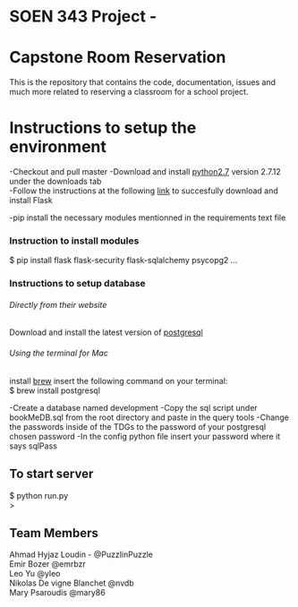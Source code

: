 # SOEN 343 Project - 
<h1>Capstone Room Reservation</h1>

This is the repository that contains the code, documentation, issues and much more related to reserving a classroom for a school project.
<br />

<h1>Instructions to setup the environment</h1>
-Checkout and pull master
-Download and install <a href="https://www.python.org/download/releases/2.7/">python2.7</a> version 2.7.12 under the downloads tab<br />
-Follow the instructions at the following <a href="http://flask.pocoo.org/docs/0.11/installation/">link</a> to succesfully download and install Flask</a><br/> 

-pip install the necessary modules mentionned in the requirements text file <br />
<h3>Instruction to install modules</h3>
$ pip install flask flask-security flask-sqlalchemy psycopg2 ... <br />

<h3>Instructions to setup database</h3>
<h6>Directly from their website</h6>
Download and install the latest version of <a href="https://www.postgresql.org/download/">postgresql</a><br />
<h6>Using the terminal for Mac</h6>
install <a href="http://brew.sh/">brew</a>
insert the following command on your terminal: <br />
$ brew install postgresql<br />

-Create a database named development
-Copy the sql script under bookMeDB.sql from the root directory and paste in the query tools
-Change the passwords inside of the TDGs to the password of your postgresql chosen password
-In the config python file insert your password where it says sqlPass 

<h2>To start server</h2>
$ python run.py <br />
>

## Team Members

Ahmad Hyjaz Loudin - @PuzzlinPuzzle<br />
Emir Bozer @emrbzr<br />
Leo Yu @yleo<br />
Nikolas De vigne Blanchet @nvdb <br />
Mary Psaroudis @mary86<br />
